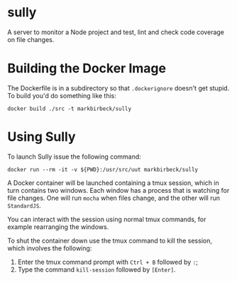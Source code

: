 sully
=====

A server to monitor a Node project and test, lint and check code coverage on file changes.

# Building the Docker Image

The Dockerfile is in a subdirectory so that `.dockerignore` doesn't get stupid. To build you'd do something like this:

```shell
docker build ./src -t markbirbeck/sully
```

# Using Sully

To launch Sully issue the following command:

```shell
docker run --rm -it -v ${PWD}:/usr/src/uut markbirbeck/sully
```

A Docker container will be launched containing a tmux session, which in turn contains two windows. Each window has a process that is watching for file changes. One will run `mocha` when files change, and the other will run `StandardJS`.

You can interact with the session using normal tmux commands, for example rearranging the windows.

To shut the container down use the tmux command to kill the session, which involves the following:

1. Enter the tmux command prompt with `Ctrl + B` followed by `:`;
2. Type the command `kill-session` followed by `[Enter]`.
